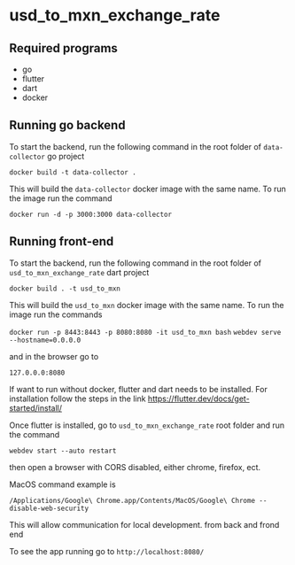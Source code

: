 # usd_to_mxn_exchange_rate

## Required programs

- go
- flutter
- dart
- docker

## Running go backend

To start the backend, run the following command in the root folder of `data-collector` go project

`docker build -t data-collector .`

This will build the `data-collector` docker image with the same name. To run the image run the command

`docker run -d -p 3000:3000 data-collector`

## Running front-end

To start the backend, run the following command in the root folder of `usd_to_mxn_exchange_rate` dart project

`docker build . -t usd_to_mxn`

This will build the `usd_to_mxn` docker image with the same name. To run the image run the commands

`docker run -p 8443:8443 -p 8080:8080 -it usd_to_mxn bash`
`webdev serve --hostname=0.0.0.0`

and in the browser go to

`127.0.0.0:8080`

If want to run without docker, flutter and dart needs to be installed. For installation follow the steps in the link https://flutter.dev/docs/get-started/install/

Once flutter is installed, go to `usd_to_mxn_exchange_rate` root folder and run the command

`webdev start --auto restart`

then open a browser with CORS disabled, either chrome, firefox, ect.

MacOS command example is

`/Applications/Google\ Chrome.app/Contents/MacOS/Google\ Chrome --disable-web-security`

This will allow communication for local development. from back and frond end

To see the app running go to `http://localhost:8080/`
